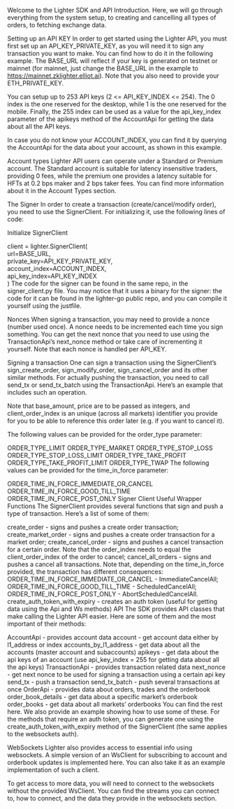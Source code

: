 Welcome to the Lighter SDK and API Introduction. Here, we will go through everything from the system setup, to creating and cancelling all types of orders, to fetching exchange data.

Setting up an API KEY
In order to get started using the Lighter API, you must first set up an API_KEY_PRIVATE_KEY, as you will need it to sign any transaction you want to make. You can find how to do it in the following example. The BASE_URL will reflect if your key is generated on testnet or mainnet (for mainnet, just change the BASE_URL in the example to https://mainnet.zklighter.elliot.ai). Note that you also need to provide your ETH_PRIVATE_KEY.

You can setup up to 253 API keys (2 <= API_KEY_INDEX <= 254). The 0 index is the one reserved for the desktop, while 1 is the one reserved for the mobile. Finally, the 255 index can be used as a value for the api_key_index parameter of the apikeys method of the AccountApi for getting the data about all the API keys.

In case you do not know your ACCOUNT_INDEX, you can find it by querying the AccountApi for the data about your account, as shown in this example.

Account types
Lighter API users can operate under a Standard or Premium account. The Standard account is suitable for latency insensitive traders, providing 0 fees, while the premium one provides a latency suitable for HFTs at 0.2 bps maker and 2 bps taker fees. You can find more information about it in the Account Types section.

The Signer
In order to create a transaction (create/cancel/modify order), you need to use the SignerClient. For initializing it, use the following lines of code:

Initialize SignerClient

 client = lighter.SignerClient(  
        url=BASE_URL,  
        private_key=API_KEY_PRIVATE_KEY,  
        account_index=ACCOUNT_INDEX,  
        api_key_index=API_KEY_INDEX  
    )
The code for the signer can be found in the same repo, in the signer_client.py file. You may notice that it uses a binary for the signer: the code for it can be found in the lighter-go public repo, and you can compile it yourself using the justfile.

Nonces
When signing a transaction, you may need to provide a nonce (number used once). A nonce needs to be incremented each time you sign something. You can get the next nonce that you need to use using the TransactionApi’s next_nonce method or take care of incrementing it yourself. Note that each nonce is handled per API_KEY.

Signing a transaction
One can sign a transaction using the SignerClient’s sign_create_order, sign_modify_order, sign_cancel_order and its other similar methods. For actually pushing the transaction, you need to call send_tx or send_tx_batch using the TransactionApi. Here’s an example that includes such an operation.

Note that base_amount, price are to be passed as integers, and client_order_index is an unique (across all markets) identifier you provide for you to be able to reference this order later (e.g. if you want to cancel it).

The following values can be provided for the order_type parameter:

ORDER_TYPE_LIMIT
ORDER_TYPE_MARKET
ORDER_TYPE_STOP_LOSS
ORDER_TYPE_STOP_LOSS_LIMIT
ORDER_TYPE_TAKE_PROFIT
ORDER_TYPE_TAKE_PROFIT_LIMIT
ORDER_TYPE_TWAP
The following values can be provided for the time_in_force parameter:

ORDER_TIME_IN_FORCE_IMMEDIATE_OR_CANCEL
ORDER_TIME_IN_FORCE_GOOD_TILL_TIME
ORDER_TIME_IN_FORCE_POST_ONLY
Signer Client Useful Wrapper Functions
The SignerClient provides several functions that sign and push a type of transaction. Here’s a list of some of them:

create_order - signs and pushes a create order transaction;
create_market_order - signs and pushes a create order transaction for a market order;
create_cancel_order - signs and pushes a cancel transaction for a certain order. Note that the order_index needs to equal the client_order_index of the order to cancel;
cancel_all_orders - signs and pushes a cancel all transactions. Note that, depending on the time_in_force provided, the transaction has different consequences:
ORDER_TIME_IN_FORCE_IMMEDIATE_OR_CANCEL - ImmediateCancelAll;
ORDER_TIME_IN_FORCE_GOOD_TILL_TIME - ScheduledCancelAll;
ORDER_TIME_IN_FORCE_POST_ONLY - AbortScheduledCancelAll.
create_auth_token_with_expiry - creates an auth token (useful for getting data using the Api and Ws methods)
API
The SDK provides API classes that make calling the Lighter API easier. Here are some of them and the most important of their methods:

AccountApi - provides account data
account - get account data either by l1_address or index
accounts_by_l1_address - get data about all the accounts (master account and subaccounts)
apikeys - get data about the api keys of an account (use api_key_index = 255 for getting data about all the api keys)
TransactionApi - provides transaction related data
next_nonce - get next nonce to be used for signing a transaction using a certain api key
send_tx - push a transaction
send_tx_batch - push several transactions at once
OrderApi - provides data about orders, trades and the orderbook
order_book_details - get data about a specific market’s orderbook
order_books - get data about all markets’ orderbooks
You can find the rest here. We also provide an example showing how to use some of these. For the methods that require an auth token, you can generate one using the create_auth_token_with_expiry method of the SignerClient (the same applies to the websockets auth).

WebSockets
Lighter also provides access to essential info using websockets. A simple version of an WsClient for subscribing to account and orderbook updates is implemented here. You can also take it as an example implementation of such a client.

To get access to more data, you will need to connect to the websockets without the provided WsClient. You can find the streams you can connect to, how to connect, and the data they provide in the websockets section.